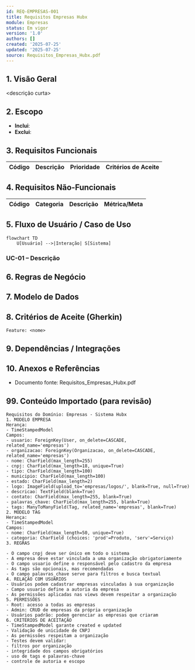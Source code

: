 ```yaml
---
id: REQ-EMPRESAS-001
title: Requisitos Empresas Hubx
module: Empresas
status: Em vigor
version: '1.0'
authors: []
created: '2025-07-25'
updated: '2025-07-25'
source: Requisitos_Empresas_Hubx.pdf
---
```


## 1. Visão Geral

<descrição curta>

## 2. Escopo
- **Inclui**:
- **Exclui**:

## 3. Requisitos Funcionais
| Código | Descrição | Prioridade | Critérios de Aceite |
|--------|-----------|-----------|---------------------|

## 4. Requisitos Não-Funcionais
| Código | Categoria | Descrição | Métrica/Meta |
|--------|-----------|-----------|--------------|

## 5. Fluxo de Usuário / Caso de Uso
```mermaid
flowchart TD
    U[Usuário] -->|Interação| S[Sistema]
```

### UC-01 – Descrição

## 6. Regras de Negócio

## 7. Modelo de Dados

## 8. Critérios de Aceite (Gherkin)
```gherkin
Feature: <nome>
```

## 9. Dependências / Integrações

## 10. Anexos e Referências
- Documento fonte: Requisitos_Empresas_Hubx.pdf

## 99. Conteúdo Importado (para revisão)

```
Requisitos do Domínio: Empresas - Sistema Hubx
1. MODELO EMPRESA
Herança:
- TimeStampedModel
Campos:
- usuario: ForeignKey(User, on_delete=CASCADE, related_name='empresas')
- organizacao: ForeignKey(Organizacao, on_delete=CASCADE, related_name='empresas')
- nome: CharField(max_length=255)
- cnpj: CharField(max_length=18, unique=True)
- tipo: CharField(max_length=100)
- municipio: CharField(max_length=100)
- estado: CharField(max_length=2)
- logo: ImageField(upload_to='empresas/logos/', blank=True, null=True)
- descricao: TextField(blank=True)
- contato: CharField(max_length=255, blank=True)
- palavras_chave: CharField(max_length=255, blank=True)
- tags: ManyToManyField(Tag, related_name='empresas', blank=True)
2. MODELO TAG
Herança:
- TimeStampedModel
Campos:
- nome: CharField(max_length=50, unique=True)
- categoria: CharField (choices: 'prod'=Produto, 'serv'=Serviço)
3. REGRAS

- O campo cnpj deve ser único em todo o sistema
- A empresa deve estar vinculada a uma organização obrigatoriamente
- O campo usuario define o responsável pelo cadastro da empresa
- As tags são opcionais, mas recomendadas
- O campo palavras_chave serve para filtros e busca textual
4. RELAÇÃO COM USUÁRIOS
- Usuários podem cadastrar empresas vinculadas à sua organização
- Campo usuario define a autoria da empresa
- As permissões aplicadas nas views devem respeitar a organização
5. PERMISSÕES
- Root: acesso a todas as empresas
- Admin: CRUD de empresas da própria organização
- Usuários padrão: podem gerenciar as empresas que criaram
6. CRITÉRIOS DE ACEITAÇÃO
- TimeStampedModel garante created e updated
- Validação de unicidade de CNPJ
- As permissões respeitam a organização
- Testes devem validar:
- filtros por organização
- integridade dos campos obrigatórios
- uso de tags e palavras-chave
- controle de autoria e escopo
```
